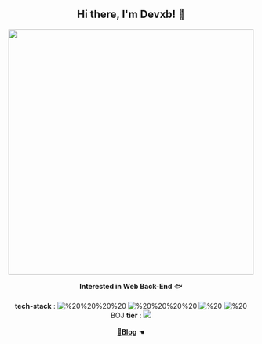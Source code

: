 
<h2 align = "center"> Hi there, I'm Devxb! 👋 </h2>

<div align="center">
<a href="https://github.com/devxb/readmeplants">
<img src="http://readmeplants.com/get?user=devxb&planet=eclipse&plant=blossomTree" align=center style="object-fit : none; width : 500px; height : auto"/>
</a>
<p>
<b>Interested in Web Back-End</b> 🐟 
<br><br> <b>tech-stack</b> : <img alt="%20%20%20%20" src="https://img.shields.io/badge/-%20%20%20%20-black?style=plastic&logo=Java&logoColor=yellow"> <img alt="%20%20%20%20" src="https://img.shields.io/badge/-%20%20%20%20-30ae03?style=plastic&logo=Spring&logoColor=black"> <img alt="%20" src="https://img.shields.io/badge/-%20-white?style=plastic&logo=HTML5&logoColor=blue"> <img alt="%20" src="https://img.shields.io/badge/-%20-ff5475?style=plastic&logo=CSS3&logoColor=white">
<br>BOJ <b>tier</b> : <img src="http://mazassumnida.wtf/api/mini/generate_badge?boj=xb205">
<br><br> <a href="https://dlwnsdud205.tistory.com" target="_blank"><b>🐒Blog</b></a> ☚
</p>
</div>
